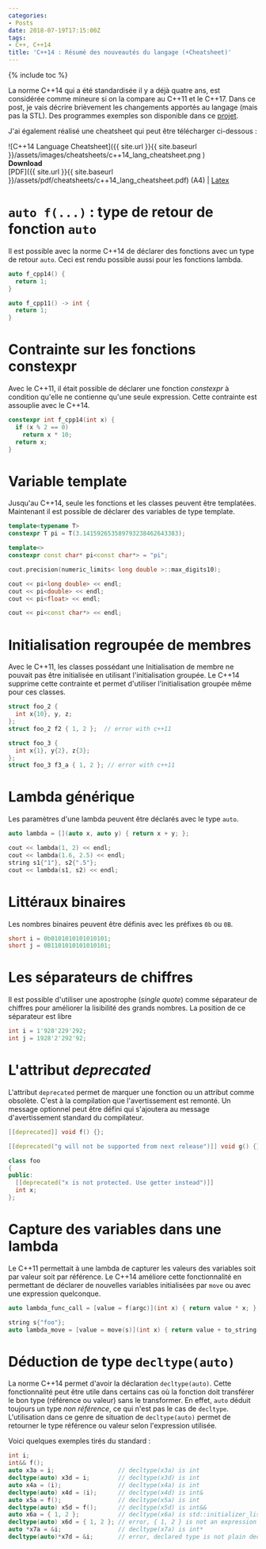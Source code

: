 ```yaml
---
categories:
- Posts
date: 2018-07-19T17:15:00Z
tags:
- C++, C++14
title: 'C++14 : Résumé des nouveautés du langage (+Cheatsheet)'
---
```


{% include toc %}

La norme C++14 qui a été standardisée il y a déjà quatre ans, est
considérée comme mineure si on la compare au C++11 et le C++17. Dans ce post,
je vais décrire brièvement les changements apportés au langage (mais pas la
  STL). Des programmes exemples son disponible dans ce
  [projet](https://github.com/abdelkaderamar/cpp-samples/tree/master/src/c%2B%2B14).

J'ai également réalisé une cheatsheet qui peut être télécharger ci-dessous :

![C++14 Language Cheatsheet]({{ site.url }}{{ site.baseurl }}/assets/images/cheatsheets/c++14_lang_cheatsheet.png )  
**Download**  
[PDF]({{ site.url }}{{ site.baseurl }}/assets/pdf/cheatsheets/c++14_lang_cheatsheet.pdf) (A4) |
[Latex](https://github.com/abdelkaderamar/cheatsheets/blob/master/cpp/c%2B%2B14_lang_cheatsheet.tex)

# `auto f(...)` : type de retour de fonction `auto`
Il est possible avec la norme C++14 de déclarer des fonctions avec un type de
retour `auto`. Ceci est rendu possible aussi pour les fonctions lambda.

```cpp
auto f_cpp14() {
  return 1;
}

auto f_cpp11() -> int {
  return 1;
}
```

# Contrainte sur les fonctions constexpr
Avec le C++11, il était possible de déclarer une fonction *constexpr* à
condition qu'elle ne contienne qu'une seule expression. Cette contrainte est
assouplie avec le C++14.

```cpp
constexpr int f_cpp14(int x) {
  if (x % 2 == 0)
    return x * 10;
  return x;
}
```

# Variable template
Jusqu'au C++14, seule les fonctions et les classes peuvent être templatées.
Maintenant il est possible de déclarer des variables de type template.

```cpp
template<typename T>
constexpr T pi = T(3.141592653589793238462643383);

template<>
constexpr const char* pi<const char*> = "pi";

cout.precision(numeric_limits< long double >::max_digits10);

cout << pi<long double> << endl;
cout << pi<double> << endl;
cout << pi<float> << endl;

cout << pi<const char*> << endl;
```

# Initialisation regroupée de membres
Avec le C++11, les classes possédant une Initialisation de membre ne pouvait
pas être initialisée en utilisant l'initialisation groupée.
Le C++14 supprime cette contrainte et permet d'utiliser l'initialisation groupée
même pour ces classes.

```cpp
struct foo_2 {
  int x{10}, y, z;
};
struct foo_2 f2 { 1, 2 };  // error with c++11

struct foo_3 {
  int x{1}, y{2}, z{3};
};
struct foo_3 f3_a { 1, 2 }; // error with c++11

```

# Lambda générique
Les paramètres d'une lambda peuvent être déclarés avec le type `auto`.

```cpp
auto lambda = [](auto x, auto y) { return x + y; };

cout << lambda(1, 2) << endl;
cout << lambda(1.6, 2.5) << endl;
string s1{"1"}, s2{".5"};
cout << lambda(s1, s2) << endl;
```

# Littéraux binaires
Les nombres binaires peuvent être définis avec les préfixes `0b` ou `0B`.

```cpp
short i = 0b0101010101010101;
short j = 0B1101010101010101;
```
# Les séparateurs de chiffres
Il est possible d'utiliser une apostrophe (*single quote*) comme séparateur de
chiffres pour améliorer la lisibilité des grands nombres. La position de ce
séparateur est libre

```cpp
int i = 1'928'229'292;
int j = 1928'2'292'92;
```

# L'attribut *deprecated*
L'attribut `deprecated` permet de marquer une fonction ou un attribut comme
obsolète. C'est à la compilation que l'avertissement est remonté. Un message
optionnel peut être défini qui s'ajoutera au message d'avertissement standard
du compilateur.

```cpp
[[deprecated]] void f() {};

[[deprecated("g will not be supported from next release")]] void g() {};

class foo
{
public:
  [[deprecated("x is not protected. Use getter instead")]]
  int x;
};
```

# Capture des variables dans une lambda
Le C++11 permettait à une lambda de capturer les valeurs des variables soit par
valeur soit par référence. Le C++14 améliore cette fonctionnalité en permettant
de déclarer de nouvelles variables initialisées par `move` ou avec une
expression quelconque.

```cpp
auto lambda_func_call = [value = f(argc)](int x) { return value * x; };

string s{"foo"};
auto lambda_move = [value = move(s)](int x) { return value + to_string(x); };
```

# Déduction de type `decltype(auto)`
La norme C++14 permet d'avoir la déclaration `decltype(auto)`. Cette
fonctionnalité peut être utile dans certains cas où la fonction doit transférer
le bon type (référence ou valeur) sans le transformer. En effet, `auto` déduit
toujours un type *non référence*, ce qui n'est pas le cas de `decltype`.
L'utilisation dans ce genre de situation de `decltype(auto)` permet de retourner
le type référence ou valeur selon l'expression utilisée.

Voici quelques exemples tirés du standard :

```cpp
int i;
int&& f();
auto x3a = i;                  // decltype(x3a) is int
decltype(auto) x3d = i;        // decltype(x3d) is int
auto x4a = (i);                // decltype(x4a) is int
decltype(auto) x4d = (i);      // decltype(x4d) is int&
auto x5a = f();                // decltype(x5a) is int
decltype(auto) x5d = f();      // decltype(x5d) is int&&
auto x6a = { 1, 2 };           // decltype(x6a) is std::initializer_list<int>
decltype(auto) x6d = { 1, 2 }; // error, { 1, 2 } is not an expression
auto *x7a = &i;                // decltype(x7a) is int*
decltype(auto)*x7d = &i;       // error, declared type is not plain decltype(auto)
```
